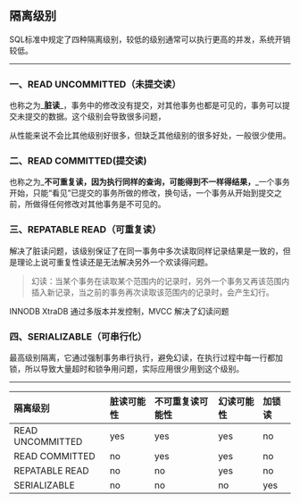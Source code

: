 ## 隔离级别

SQL标准中规定了四种隔离级别，较低的级别通常可以执行更高的并发，系统开销较低。

---

### 一、READ UNCOMMITTED（未提交读）

也称之为_**脏读**_，事务中的修改没有提交，对其他事务也都是可见的，事务可以提交未提交的数据。这个级别会导致很多问题，

从性能来说不会比其他级别好很多，但缺乏其他级别的很多好处，一般很少使用。

### 二、READ COMMITTED\(提交读\)

也称之为_**不可重复读，因为执行同样的查询，可能得到不一样得结果，**_一个事务开始，只能“看见”已提交的事务所做的修改，换句话，一个事务从开始到提交之前，所做得任何修改对其他事务是不可见的。

### 三、REPATABLE READ（可重复读）

解决了脏读问题，该级别保证了在同一事务中多次读取同样记录结果是一致的，但是理论上说可重复性读还是无法解决另外一个欢读得问题。

> 幻读：当某个事务在读取某个范围内的记录时，另外一个事务又再该范围内插入新记录，当之前的事务再次读取该范围内的记录时，会产生幻行。

INNODB XtraDB 通过多版本并发控制，MVCC 解决了幻读问题

### 四、SERIALIZABLE（可串行化）

最高级别隔离，它通过强制事务串行执行，避免幻读，在执行过程中每一行都加锁，所以导致大量超时和锁争用问题，实际应用很少用到这个级别。

---

| 隔离级别 | 脏读可能性 | 不可重复读可能性 | 幻读可能性 | 加锁读 |
| :--- | :--- | :--- | :--- | :--- |
| READ UNCOMMITTED | yes | yes | yes | no |
| READ COMMITTED | no | yes | yes | no |
| REPATABLE READ | no | no | yes | no |
| SERIALIZABLE | no | no | no | yes |



